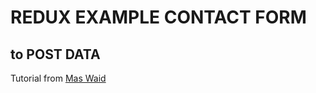 # REDUX EXAMPLE CONTACT FORM
## to POST DATA

Tutorial from [Mas Waid](https://www.youtube.com/watch?v=EYlMipwYzU0&list=PLIan8aHxsPj082k6ZLyqJPCJESBG-C_Lw&index=2&ab_channel=WahidevAcademy)

